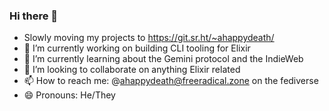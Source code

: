 ### Hi there 👋
- Slowly moving my projects to https://git.sr.ht/~ahappydeath/
- 🔭 I’m currently working on building CLI tooling for Elixir
- 🌱 I’m currently learning about the Gemini protocol and the IndieWeb
- 👯 I’m looking to collaborate on anything Elixir related
- 📫 How to reach me: @ahappydeath@freeradical.zone on the fediverse
- 😄 Pronouns: He/They
